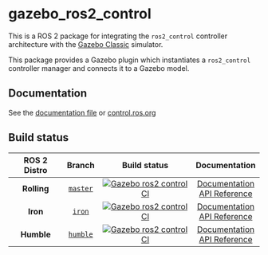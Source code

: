 # gazebo_ros2_control

This is a ROS 2 package for integrating the `ros2_control` controller architecture with the [Gazebo Classic](http://gazebosim.org/) simulator.

This package provides a Gazebo plugin which instantiates a `ros2_control` controller manager and connects it to a Gazebo model.

## Documentation
See the [documentation file](doc/index.rst) or [control.ros.org](https://control.ros.org/master/doc/simulators/gazebo_ros2_control/doc/index.html)

## Build status

ROS 2 Distro | Branch | Build status | Documentation
:----------: | :----: | :----------: | :-----------:
**Rolling** | [`master`](https://github.com/ros-controls/gazebo_ros2_control/tree/master) | [![Gazebo ros2 control CI](https://github.com/ros-controls/gazebo_ros2_control/actions/workflows/ci-rolling.yaml/badge.svg?branch=master)](https://github.com/ros-controls/gazebo_ros2_control/actions/workflows/ci-rolling.yaml) | [Documentation](https://control.ros.org/master/index.html) <br /> [API Reference](https://control.ros.org/master/doc/api/index.html)
**Iron** | [`iron`](https://github.com/ros-controls/gazebo_ros2_control/tree/iron) | [![Gazebo ros2 control CI](https://github.com/ros-controls/gazebo_ros2_control/actions/workflows/ci-iron.yaml/badge.svg?branch=iron)](https://github.com/ros-controls/gazebo_ros2_control/actions/workflows/ci-iron.yaml) | [Documentation](https://control.ros.org/iron/index.html) <br /> [API Reference](https://control.ros.org/iron/doc/api/index.html)
**Humble** | [`humble`](https://github.com/ros-controls/gazebo_ros2_control/tree/humble) | [![Gazebo ros2 control CI](https://github.com/ros-controls/gazebo_ros2_control/actions/workflows/ci-humble.yaml/badge.svg?branch=humble)](https://github.com/ros-controls/gazebo_ros2_control/actions/workflows/ci-humble.yaml) | [Documentation](https://control.ros.org/humble/index.html) <br /> [API Reference](https://control.ros.org/humble/doc/api/index.html)
